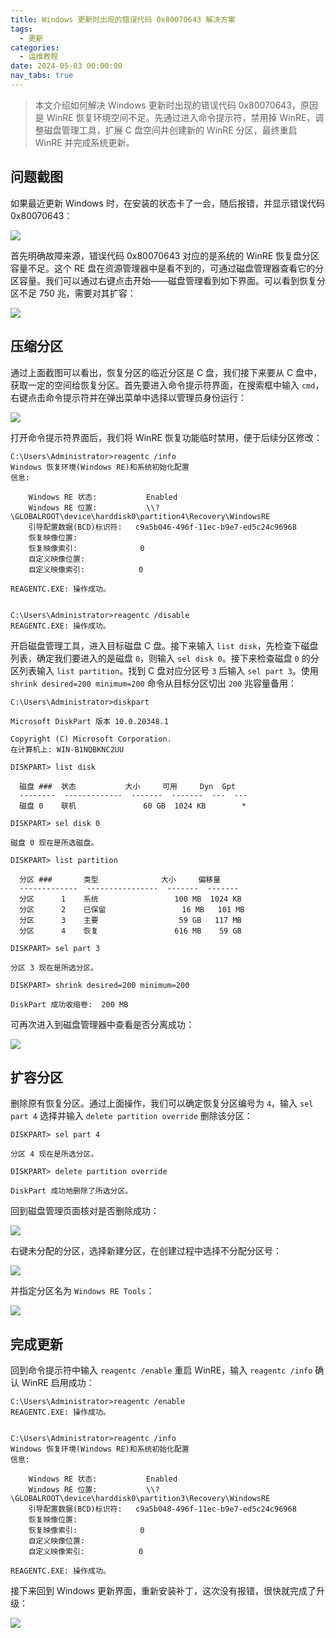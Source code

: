 ```yaml
---
title: Windows 更新时出现的错误代码 0x80070643 解决方案
tags:
  - 更新
categories:
  - 运维教程
date: 2024-05-03 00:00:00
nav_tabs: true
---
```


> 本文介绍如何解决 Windows 更新时出现的错误代码 0x80070643，原因是 WinRE 恢复环境空间不足。先通过进入命令提示符，禁用掉 WinRE，调整磁盘管理工具，扩展 C 盘空间并创建新的 WinRE 分区，最终重启 WinRE 并完成系统更新。

<!-- more -->

## 问题截图

如果最近更新 Windows 时，在安装的状态卡了一会，随后报错，并显示错误代码 0x80070643：

![](https://cdn.dusays.com/2024/05/703-1.jpg)

首先明确故障来源，错误代码 0x80070643 对应的是系统的 WinRE 恢复盘分区容量不足。这个 RE 盘在资源管理器中是看不到的，可通过磁盘管理器查看它的分区容量。我们可以通过右键点击开始——磁盘管理看到如下界面。可以看到恢复分区不足 750 兆，需要对其扩容：

![](https://cdn.dusays.com/2024/05/703-2.jpg)

## 压缩分区

通过上面截图可以看出，恢复分区的临近分区是 C 盘，我们接下来要从 C 盘中，获取一定的空间给恢复分区。首先要进入命令提示符界面，在搜索框中输入 `cmd`，右键点击命令提示符并在弹出菜单中选择以管理员身份运行：

![](https://cdn.dusays.com/2024/05/703-3.jpg)

打开命令提示符界面后，我们将 WinRE 恢复功能临时禁用，便于后续分区修改：

```
C:\Users\Administrator>reagentc /info
Windows 恢复环境(Windows RE)和系统初始化配置
信息:

    Windows RE 状态:           Enabled
    Windows RE 位置:           \\?\GLOBALROOT\device\harddisk0\partition4\Recovery\WindowsRE
    引导配置数据(BCD)标识符:   c9a5b046-496f-11ec-b9e7-ed5c24c96968
    恢复映像位置:
    恢复映像索引:              0
    自定义映像位置:
    自定义映像索引:            0

REAGENTC.EXE: 操作成功。


C:\Users\Administrator>reagentc /disable
REAGENTC.EXE: 操作成功。
```

开启磁盘管理工具，进入目标磁盘 C 盘。接下来输入 `list disk`，先检查下磁盘列表，确定我们要进入的是磁盘 `0`，则输入 `sel disk 0`。接下来检查磁盘 `0` 的分区列表输入 `list partition`。找到 C 盘对应分区号 `3` 后输入 `sel part 3`。使用 `shrink desired=200 minimum=200` 命令从目标分区切出 `200` 兆容量备用：

```
C:\Users\Administrator>diskpart

Microsoft DiskPart 版本 10.0.20348.1

Copyright (C) Microsoft Corporation.
在计算机上: WIN-B1NQBKNC2UU

DISKPART> list disk

  磁盘 ###  状态           大小     可用     Dyn  Gpt
  --------  -------------  -------  -------  ---  ---
  磁盘 0    联机               60 GB  1024 KB        *

DISKPART> sel disk 0

磁盘 0 现在是所选磁盘。

DISKPART> list partition

  分区 ###       类型              大小     偏移量
  -------------  ----------------  -------  -------
  分区      1    系统                 100 MB  1024 KB
  分区      2    已保留                 16 MB   101 MB
  分区      3    主要                  59 GB   117 MB
  分区      4    恢复                 616 MB    59 GB

DISKPART> sel part 3

分区 3 现在是所选分区。

DISKPART> shrink desired=200 minimum=200

DiskPart 成功收缩卷:  200 MB
```

可再次进入到磁盘管理器中查看是否分离成功：

![](https://cdn.dusays.com/2024/05/703-4.jpg)

## 扩容分区

删除原有恢复分区。通过上面操作，我们可以确定恢复分区编号为 `4`，输入 `sel part 4` 选择并输入 `delete partition override` 删除该分区：

```
DISKPART> sel part 4

分区 4 现在是所选分区。

DISKPART> delete partition override

DiskPart 成功地删除了所选分区。
```

回到磁盘管理页面核对是否删除成功：

![](https://cdn.dusays.com/2024/05/703-5.jpg)

右键未分配的分区，选择新建分区，在创建过程中选择不分配分区号：

![](https://cdn.dusays.com/2024/05/703-6.jpg)

并指定分区名为 `Windows RE Tools`：

![](https://cdn.dusays.com/2024/05/703-7.jpg)

## 完成更新

回到命令提示符中输入 `reagentc /enable` 重启 WinRE，输入 `reagentc /info` 确认 WinRE 启用成功：

```
C:\Users\Administrator>reagentc /enable
REAGENTC.EXE: 操作成功。


C:\Users\Administrator>reagentc /info
Windows 恢复环境(Windows RE)和系统初始化配置
信息:

    Windows RE 状态:           Enabled
    Windows RE 位置:           \\?\GLOBALROOT\device\harddisk0\partition3\Recovery\WindowsRE
    引导配置数据(BCD)标识符:   c9a5b048-496f-11ec-b9e7-ed5c24c96968
    恢复映像位置:
    恢复映像索引:              0
    自定义映像位置:
    自定义映像索引:            0

REAGENTC.EXE: 操作成功。
```

接下来回到 Windows 更新界面，重新安装补丁，这次没有报错，很快就完成了升级：

![](https://cdn.dusays.com/2024/05/703-8.jpg)